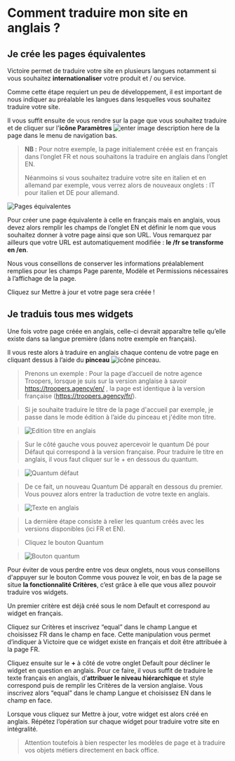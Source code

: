 # Comment traduire mon site en anglais ?

## Je crée les pages équivalentes

Victoire permet de traduire votre site en plusieurs langues notamment si vous souhaitez **internationaliser** votre produit et / ou service.

Comme cette étape requiert un peu de développement, il est important de nous indiquer au préalable les langues dans lesquelles vous souhaitez traduire votre site.

Il vous suffit ensuite de vous rendre sur la page que vous souhaitez traduire et de cliquer sur l'**icône Paramètres** ![enter image description here](http://i.imgur.com/o6ybuwt.png) de la page dans le menu de navigation bas.

>**NB :** Pour notre exemple, la page initialement créée est en français dans l’onglet FR et nous souhaitons la traduire en anglais dans l’onglet EN. 
>
>Néanmoins si vous souhaitez traduire votre site en italien et en allemand par exemple, vous verrez alors de nouveaux onglets : IT pour italien et DE pour allemand.

![Pages équivalentes](http://i.imgur.com/TlvNTnb.png)

Pour créer une page équivalente à celle en français mais en anglais, vous devez alors remplir les champs de l’onglet EN et définir le nom que vous souhaitez donner à votre page ainsi que son URL. Vous remarquez par ailleurs que votre URL est automatiquement modifiée : **le /fr se transforme en /en**.

Nous vous conseillons de conserver les informations préalablement remplies pour les champs Page parente, Modèle et Permissions nécessaires à l’affichage de la page.

Cliquez sur Mettre à jour et votre page sera créée !

## Je traduis tous mes widgets

Une fois votre page créée en anglais, celle-ci devrait apparaître telle qu’elle existe dans sa langue première (dans notre exemple en français).

Il vous reste alors à traduire en anglais chaque contenu de votre page en cliquant dessus à l’aide du **pinceau** ![icône pinceau](http://i.imgur.com/zRyHZP7.png).

> Prenons un exemple : Pour la page d’accueil de notre agence Troopers, lorsque je suis sur la version anglaise à savoir https://troopers.agency/en/ , la page est identique à la version française (https://troopers.agency/fr/).

> Si je souhaite traduire le titre de la page d'accueil par exemple, je passe dans le mode édition à l’aide du pinceau et j'édite mon titre.

> ![Edition titre en anglais](http://i.imgur.com/MpZGVvR.png)

> Sur le côté gauche vous pouvez apercevoir le quantum Dé pour Défaut qui correspond à la version française. Pour traduire le titre en anglais, il vous faut cliquer sur le + en dessous du quantum.

> ![Quantum défaut](http://i.imgur.com/9NRbsZg.png) 

> De ce fait, un nouveau Quantum Dé apparaît en dessous du premier. Vous pouvez alors entrer la traduction de votre texte en anglais.

> ![Texte en anglais](http://i.imgur.com/VIoojVD.png) 

> La dernière étape consiste à relier les quantum créés avec les versions disponibles (ici FR et EN).

> Cliquez le bouton Quantum 

> ![Bouton quantum](http://i.imgur.com/MEDnUTk.png)

Pour éviter de vous perdre entre vos deux onglets, nous vous conseillons d'appuyer sur le bouton  Comme vous pouvez le voir, en bas de la page se situe **la fonctionnalité Critères**, c’est grâce à elle que vous allez pouvoir traduire vos widgets.

Un premier critère est déjà créé sous le nom Default et correspond au widget en français.

Cliquez sur Critères et inscrivez “equal” dans le champ Langue et choisissez FR dans le champ en face. Cette manipulation vous permet d’indiquer à Victoire que ce widget existe en français et doit être attribuée à la page FR.

Cliquez ensuite sur le **+** à côté de votre onglet Default pour décliner le widget en question en anglais. Pour ce faire, il vous suffit de traduire le texte français en anglais, d’**attribuer le niveau hiérarchique** et style correspond puis de remplir les Critères de la version anglaise. Vous inscrivez alors “equal” dans le champ Langue et choisissez EN dans le champ en face.

Lorsque vous cliquez sur Mettre à jour, votre widget est alors créé en anglais. Répétez l’opération sur chaque widget pour traduire votre site en intégralité.

> Attention toutefois à bien respecter les modèles de page et à traduire vos objets métiers directement en back office.
